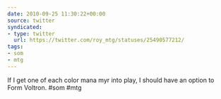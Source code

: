 ```yaml
---
date: 2010-09-25 11:30:22+00:00
source: twitter
syndicated:
- type: twitter
  url: https://twitter.com/roy_mtg/statuses/25490577212/
tags:
- som
- mtg
---
```


If I get one of each color mana myr into play, I should have an option to Form Voltron. #som #mtg